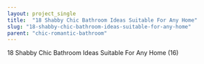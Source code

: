 ```yaml
---
layout: project_single
title:  "18 Shabby Chic Bathroom Ideas Suitable For Any Home"
slug: "18-shabby-chic-bathroom-ideas-suitable-for-any-home"
parent: "chic-romantic-bathroom"
---
```

18 Shabby Chic Bathroom Ideas Suitable For Any Home (16)